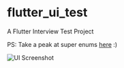 # flutter_ui_test

A Flutter Interview Test Project

PS: Take a peak at super enums [here](lib/src/features/setting/ui/presentation/widgets/settings_options.dart) :)

![UI Screenshot](https://user-images.githubusercontent.com/89414401/202479599-b5c739a0-126a-4ed8-8e3b-986c3c7466ef.png)
